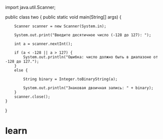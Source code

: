 import java.util.Scanner;

public class two {
    public static void main(String[] args) {

        Scanner scanner = new Scanner(System.in);

        System.out.print("Введите десятичное число (-128 до 127): ");

        int a = scanner.nextInt();

        if (a < -128 || a > 127) {
            System.out.println("Ошибка: число должно быть в диапазоне от -128 до 127.");
        }
        else {

            String binary = Integer.toBinaryString(a);

            System.out.println("Знаковая двоичная запись: " + binary);
        }
        scanner.close();
    }
}
# learn
